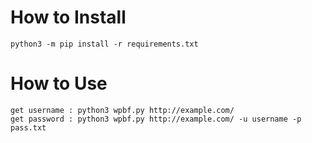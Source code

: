 # How to Install

```
python3 -m pip install -r requirements.txt
```

# How to Use

```
get username : python3 wpbf.py http://example.com/
get password : python3 wpbf.py http://example.com/ -u username -p pass.txt
```